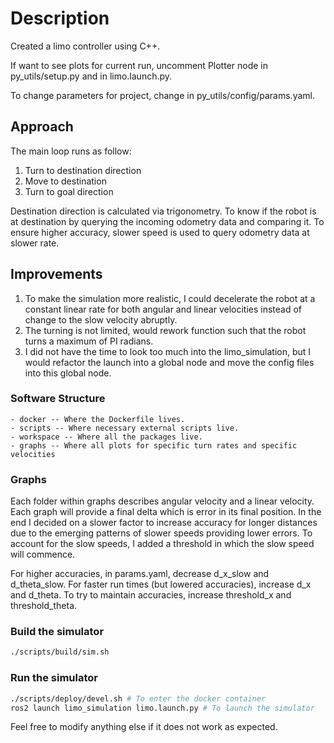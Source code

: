 # Description

Created a limo controller using C++. 

If want to see plots for current run, uncomment Plotter node in py_utils/setup.py and in limo.launch.py.

To change parameters for project, change in py_utils/config/params.yaml.

## Approach

The main loop runs as follow: 

1) Turn to destination direction
2) Move to destination
3) Turn to goal direction

Destination direction is calculated via trigonometry. To know if the robot is at destination by querying the incoming odometry data and comparing it. To ensure higher accuracy, slower speed is used to query odometry data at slower rate. 

## Improvements

1) To make the simulation more realistic, I could decelerate the robot at a constant linear rate for both angular and linear velocities instead of change to the slow velocity abruptly.
2) The turning is not limited, would rework function such that the robot turns a maximum of PI radians.
3) I did not have the time to look too much into the limo_simulation, but I would refactor the launch into a global node and move the config files into this global node.

### Software Structure
```
- docker -- Where the Dockerfile lives.
- scripts -- Where necessary external scripts live.
- workspace -- Where all the packages live.
- graphs -- Where all plots for specific turn rates and specific velocities
```

### Graphs

Each folder within graphs describes angular velocity and a linear velocity. Each graph will provide a final delta which is error in its final position. In the end I decided on a slower factor to increase accuracy for longer distances due to the emerging patterns of slower speeds providing lower errors. To account for the slow speeds, I added a threshold in which the slow speed will commence.

For higher accuracies, in params.yaml, decrease d_x_slow and d_theta_slow. For faster run times (but lowered accuracies), increase d_x and d_theta. To try to maintain accuracies, increase threshold_x and threshold_theta.

### Build the simulator

```bash
./scripts/build/sim.sh
```

### Run the simulator

```bash
./scripts/deploy/devel.sh # To enter the docker container
ros2 launch limo_simulation limo.launch.py # To launch the simulator
```

Feel free to modify anything else if it does not work as expected.